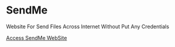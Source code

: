 # SendMe
Website For Send Files Across Internet Without Put Any Credentials

<a href="http://sendme.pogutils.com">Access SendMe WebSite</a>

